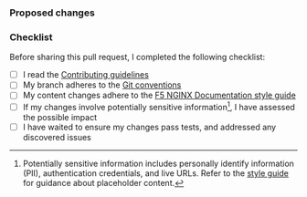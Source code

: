 ### Proposed changes

[//]: # "Write a clear and concise description of what the pull request changes."
[//]: # "You can use our Commit messages guidance for this."
[//]: # "https://github.com/nginx/documentation/blob/main/documentation/git-conventions.md#commit-messages"

[//]: # "First, explain what was changed, and why. This should be most of the detail."
[//]: # "Then how the changes were made, such as referring to existing styles and conventions."
[//]: # "Finish by noting anything beyond the scope of the PR changes that may be affected."

[//]: # "Include information on testing if relevant and non-obvious from the deployment preview."
[//]: # "For expediency, you can use screenshots to show small before and after examples."

[//]: # "If the changes were defined by a GitHub issue, reference it using keywords."
[//]: # "https://docs.github.com/en/get-started/writing-on-github/working-with-advanced-formatting/using-keywords-in-issues-and-pull-requests"
[//]: # "DO NOT LINK TO ANY INTERNAL, NON-PUBLIC RESOURCES. THIS INCLUDES BOTH INTERNAL REPOSITORY ISSUES OR ANYTHING IN AN INTRANET."

### Checklist

Before sharing this pull request, I completed the following checklist:

- [ ] I read the [Contributing guidelines](/CONTRIBUTING.md)
- [ ] My branch adheres to the [Git conventions](/documentation/git-conventions.md)
- [ ] My content changes adhere to the [F5 NGINX Documentation style guide](/documentation/style-guide.md)
- [ ] If my changes involve potentially sensitive information[^1], I have assessed the possible impact
- [ ] I have waited to ensure my changes pass tests, and addressed any discovered issues

[^1]: Potentially sensitive information includes personally identify information (PII), authentication credentials, and live URLs. Refer to the [style guide](/documentation/style-guide.md) for guidance about placeholder content.